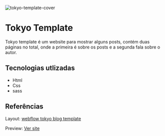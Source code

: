 
![tokyo-template-cover](https://github.com/devericoliveira/tokyo-template/assets/134177146/115fa81f-7b5b-47b9-8f9c-7de49ee701ef)

# Tokyo Template

Tokyo template é um website para mostrar alguns posts, contém duas páginas no total, onde a primeira é sobre os posts e a segunda fala sobre o autor.

## Tecnologias utlizadas

- Html
- Css
- sass

## Referências

Layout: [webflow tokyo blog template](https://webflow.com/templates/html/tokyo-blog-website-template)

Preview: [Ver site](https://devericoliveira.github.io/tokyo-template/)
